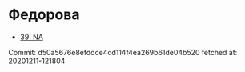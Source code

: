 # Федорова
- [39: NA](39.md)

Commit: d50a5676e8efddce4cd114f4ea269b61de04b520
 fetched at: 20201211-121804
